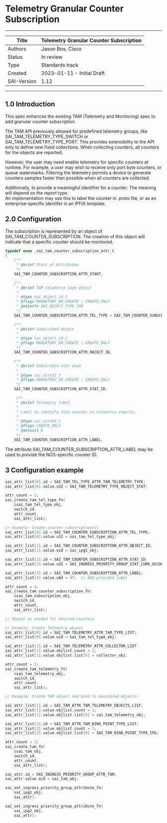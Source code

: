 #  Telemetry Granular Counter Subscription
-------------------------------------------------------------------------------
 Title       | Telemetry Granular Counter Subscription
-------------|-----------------------------------------------------------------
 Authors     | Jason Bos, Cisco
 Status      | In review
 Type        | Standards track
 Created     | 2023-01-11 - Initial Draft
 SAI-Version | 1.12
-------------------------------------------------------------------------------


## 1.0  Introduction

This spec enhances the existing TAM (Telemetry and Monitoring) spec to add granular counter subscription.

The TAM API previously allowed for predefined telemetry groups, like SAI_TAM_TELEMETRY_TYPE_SWITCH or SAI_TAM_TELEMETRY_TYPE_PORT. This provides extensibility to the API only to define new fixed collections. When collecting counters, all counters for the objects are reported.

However, the user may need enable telemetry for specific counters at runtime. For example, a user may wish to receive only port byte counters, or queue watermarks. Filtering the telemetry permits a device to generate counters samples faster than possible when all counters are collected.

Additionally, to provide a meaningful identifier for a counter. The meaning will depend on the report type.  
An implementation may use this to label the counter in .proto file, or as an enterprise-specific identifer in an IPFIX template.

## 2.0 Configuration


The subscription is represented by an object of SAI_TAM_COUNTER_SUBSCRIPTION. The creation of this object will indicate that a specific counter should be monitored.
```c
typedef enum _sai_tam_counter_subscription_attr_t
{
    /**
     * @brief Start of Attributes
     */
    SAI_TAM_COUNTER_SUBSCRIPTION_ATTR_START,

    /**
     * @brief TAM telemetry type object
     *
     * @type sai_object_id_t
     * @flags MANDATORY_ON_CREATE | CREATE_ONLY
     * @objects SAI_OBJECT_TYPE_TAM
     */
    SAI_TAM_COUNTER_SUBSCRIPTION_ATTR_TEL_TYPE = SAI_TAM_COUNTER_SUBSCRIPTION_ATTR_START,

    /**
     * @brief Subscribed object
     *
     * @type sai_object_id_t
     * @flags MANDATORY_ON_CREATE | CREATE_ONLY
     */
    SAI_TAM_COUNTER_SUBSCRIPTION_ATTR_OBJECT_ID,

    /**
     * @brief Subscribed stat enum
     *
     * @type sai_uint32_t
     * @flags MANDATORY_ON_CREATE | CREATE_ONLY
     */
    SAI_TAM_COUNTER_SUBSCRIPTION_ATTR_STAT_ID,

     /**
     * @brief Telemetry label
     *
     * Label to identify this counter in telemetry reports.
     *
     * @type sai_uint64_t
     * @flags CREATE_ONLY
     * @default 0
     */
    SAI_TAM_COUNTER_SUBSCRIPTION_ATTR_LABEL,

```

The attribute SAI_TAM_COUNTER_SUBSCRIPTION_ATTR_LABEL may be used to provide the NOS-specific counter ID.


## 3 Configuration example

```c
sai_attr_list[0].id = SAI_TAM_TEL_TYPE_ATTR_TAM_TELEMETRY_TYPE;
sai_attr_list[0].value.u32 = SAI_TAM_TELEMETRY_TYPE_OBJECT_STAT;

attr_count = 1;
sai_create_tam_tel_type_fn(
    &sai_tam_tel_type_obj,
    switch_id,
    attr_count,
    sai_attr_list);

// Example: Create counter subscription(s)
sai_attr_list[0].id = SAI_TAM_COUNTER_SUBSCRIPTION_ATTR_TEL_TYPE;
sai_attr_list[0].value.u32 = sai_tam_tel_type_obj;

sai_attr_list[1].id = SAI_TAM_COUNTER_SUBSCRIPTION_ATTR_OBJECT_ID;
sai_attr_list[1].value.oid = sai_ipg1_obj;

sai_attr_list[2].id = SAI_TAM_COUNTER_SUBSCRIPTION_ATTR_STAT_ID;
sai_attr_list[2].value.u32 = SAI_INGRESS_PRIORITY_GROUP_STAT_CURR_OCCUPANCY_BYTES;

sai_attr_list[3].id = SAI_TAM_COUNTER_SUBSCRIPTION_ATTR_LABEL;
sai_attr_list[3].value.u64 = 47;  // NOS-provided label

attr_count = 4;
sai_create_tam_counter_subscription_fn(
    &sai_tam_subscription_obj,
    switch_id,
    attr_count,
    sai_attr_list);

// Repeat as needed for desired counters

// Example: Create Telemetry object
sai_attr_list[0].id = SAI_TAM_TELEMETRY_ATTR_TAM_TYPE_LIST;
sai_attr_list[0].value.oid = sai_tam_tel_type_obj;

sai_attr_list[1].id = SAI_TAM_TELEMETRY_ATTR_COLLECTOR_LIST
sai_attr_list[1].value.objlist.count = 1;
sai_attr_list[1].value.objlist.list[0] = collector_obj;

attr_count = 2;
sai_create_tam_telemetry_fn(
    &sai_tam_telemetry_obj,
    switch_id,
    attr_count,
    sai_attr_list);

// Example: Create TAM object and bind to monitored objects:

sai_attr_list[1].id = SAI_TAM_ATTR_TAM_TELEMETRY_OBJECTS_LIST;
sai_attr_list[1].value.objlist.count = 1;
sai_attr_list[1].value.objlist.list[0] = sai_tam_telemetry_obj;

sai_attr_list[2].id = SAI_TAM_ATTR_TAM_BIND_POINT_TYPE_LIST;
sai_attr_list[2].value.objlist.count = 1;
sai_attr_list[2].value.objlist.list[0] = SAI_TAM_BIND_POINT_TYPE_IPG;

attr_count = 3;
sai_create_tam_fn(
    &sai_tam_obj,
    switch_id,
    attr_count,
    sai_attr_list);

sai_attr.id = SAI_INGRESS_PRIORITY_GROUP_ATTR_TAM;
sai_attr.value.oid = sai_tam_obj;

sai_set_ingress_priority_group_attribute_fn(
    sai_ipg1_obj,
    sai_attr);

sai_set_ingress_priority_group_attribute_fn(
    sai_ipg2_obj,
    sai_attr);
```
